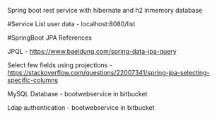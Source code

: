 Spring boot rest service with hibernate and h2 inmemory database

#Service
List user data - localhost:8080/list 

#SpringBoot JPA References


JPQL - https://www.baeldung.com/spring-data-jpa-query

Select few fields using projections - https://stackoverflow.com/questions/22007341/spring-jpa-selecting-specific-columns

MySQL Database - bootwebservice in bitbucket

Ldap authentication - bootwebservice in bitbucket


